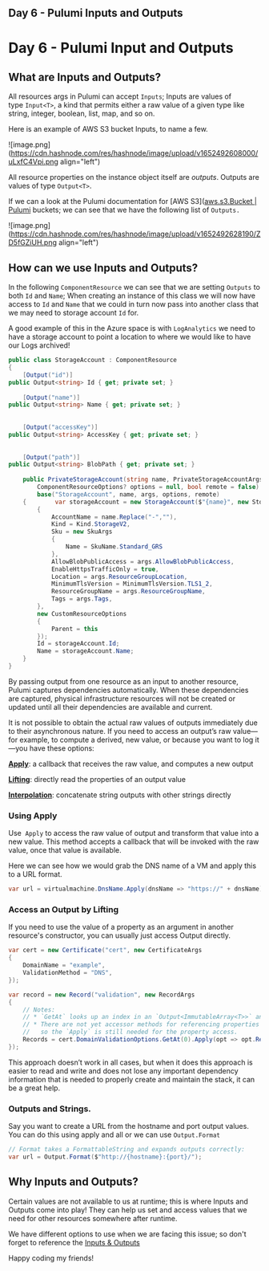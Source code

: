 ## Day 6 - Pulumi Inputs and Outputs

# Day 6 - Pulumi Input and Outputs

## What are Inputs and Outputs?
All resources args in Pulumi can accept `Inputs`; Inputs are values of type `Input<T>`, a kind that permits either a raw value of a given type like string, integer, boolean, list, map, and so on.

Here is an example of AWS S3 bucket Inputs, to name a few.


![image.png](https://cdn.hashnode.com/res/hashnode/image/upload/v1652492608000/uLxfC4Vpi.png align="left")

All resource properties on the instance object itself are _outputs_. Outputs are values of type `Output<T>`. 

If we can a look at the Pulumi documentation for [AWS S3]([aws.s3.Bucket | Pulumi](https://www.pulumi.com/registry/packages/aws/api-docs/s3/bucket/#outputs) buckets; we can see that we have the following list of `Outputs.`


![image.png](https://cdn.hashnode.com/res/hashnode/image/upload/v1652492628190/ZD5fGZiUH.png align="left")

## How can we use Inputs and Outputs?
In the following `ComponentResource` we can see that we are setting `Outputs` to both `Id` and `Name`; When creating an instance of this class we will now have access to `Id` and `Name` that we could in turn now pass into another class that we may need to storage account `Id` for.

A good example of this in the Azure space is with `LogAnalytics` we need to have a storage account to point a location to where we would like to have our Logs archived!

```csharp
public class StorageAccount : ComponentResource  
{  
    [Output("id")]   
public Output<string> Id { get; private set; }  
  
    [Output("name")]   
public Output<string> Name { get; private set; }  
  
  
    [Output("accessKey")]   
public Output<string> AccessKey { get; private set; }  
  
  
    [Output("path")]   
public Output<string> BlobPath { get; private set; }  
  
    public PrivateStorageAccount(string name, PrivateStorageAccountArgs args,  
        ComponentResourceOptions? options = null, bool remote = false) :  
        base("StorageAccount", name, args, options, remote)  
    {        var storageAccount = new StorageAccount($"{name}", new StorageAccountArgs  
        {  
            AccountName = name.Replace("-",""),  
            Kind = Kind.StorageV2,  
            Sku = new SkuArgs  
            {  
                Name = SkuName.Standard_GRS  
            },  
            AllowBlobPublicAccess = args.AllowBlobPublicAccess,  
            EnableHttpsTrafficOnly = true,  
            Location = args.ResourceGroupLocation,  
            MinimumTlsVersion = MinimumTlsVersion.TLS1_2,  
            ResourceGroupName = args.ResourceGroupName,  
            Tags = args.Tags,  
        },  
        new CustomResourceOptions  
        {  
            Parent = this  
        });  
        Id = storageAccount.Id;  
        Name = storageAccount.Name;  
    }  
}
```

By passing output from one resource as an input to another resource, Pulumi captures dependencies automatically. When these dependencies are captured, physical infrastructure resources will not be created or updated until all their dependencies are available and current.

It is not possible to obtain the actual raw values of outputs immediately due to their asynchronous nature. If you need to access an output’s raw value—for example, to compute a derived, new value, or because you want to log it—you have these options:

[**Apply**](https://www.pulumi.com/docs/intro/concepts/inputs-outputs/#apply): a callback that receives the raw value, and computes a new output

[**Lifting**](https://www.pulumi.com/docs/intro/concepts/inputs-outputs/#lifting): directly read the properties of an output value

[**Interpolation**](https://www.pulumi.com/docs/intro/concepts/inputs-outputs/#lifting): concatenate string outputs with other strings directly

### Using Apply

Use  `Apply` to access the raw value of output and transform that value into a new value. This method accepts a callback that will be invoked with the raw value, once that value is available.

Here we can see how we would grab the DNS name of a VM and apply this to a URL format.

```csharp
var url = virtualmachine.DnsName.Apply(dnsName => "https://" + dnsName);
```

### Access an Output by Lifting

If you need to use the value of a property as an argument in another resource's constructor, you can usually just access Output<T> directly.

```csharp
var cert = new Certificate("cert", new CertificateArgs
{
    DomainName = "example",
    ValidationMethod = "DNS",
});

var record = new Record("validation", new RecordArgs
{
    // Notes:
    // * `GetAt` looks up an index in an `Output<ImmutableArray<T>>` and returns a new `Output<T>`
    // * There are not yet accessor methods for referencing properties like `ResourceRecordValue` on an `Output<T>` directly,
    //   so the `Apply` is still needed for the property access.
    Records = cert.DomainValidationOptions.GetAt(0).Apply(opt => opt.ResourceRecordValue!),
});
```
This approach doesn’t work in all cases, but when it does this approach is easier to read and write and does not lose any important dependency information that is needed to properly create and maintain the stack, it can be a great help.

### Outputs and Strings.

Say you want to create a URL from the hostname and port output values. You can do this using apply and all or we can use `Output.Format`
```csharp
// Format takes a FormattableString and expands outputs correctly:
var url = Output.Format($"http://{hostname}:{port}/");
```



## Why Inputs and Outputs?

Certain values are not available to us at runtime; this is where Inputs and Outputs come into play! They can help us set and access values that we need for other resources somewhere after runtime. 

We have different options to use when we are facing this issue; so don't forget to reference the [Inputs & Outputs](https://www.pulumi.com/docs/intro/concepts/inputs-outputs) 

Happy coding my friends!
 

